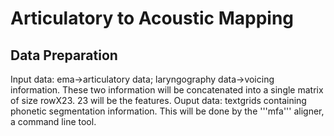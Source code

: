 # Articulatory to Acoustic Mapping
## Data Preparation
Input data: ema->articulatory data; laryngography data->voicing information. These two information will be concatenated into a single matrix of size rowX23. 23 will be the features.
Ouput data: textgrids containing phonetic segmentation information. This will be done by the '''mfa''' aligner, a command line tool.
